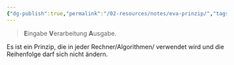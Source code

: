 ```yaml
---
{"dg-publish":true,"permalink":"/02-resources/notes/eva-prinzip/","tags":["begriff","LF2","prüfungsrelevant"],"noteIcon":"","updated":"2024-06-10T02:02:17.000+02:00"}
---
```


> **E**ingabe **V**erarbeitung **A**usgabe.

Es ist ein Prinzip, die in jeder Rechner/Algorithmen/ verwendet wird und die Reihenfolge darf sich nicht ändern.